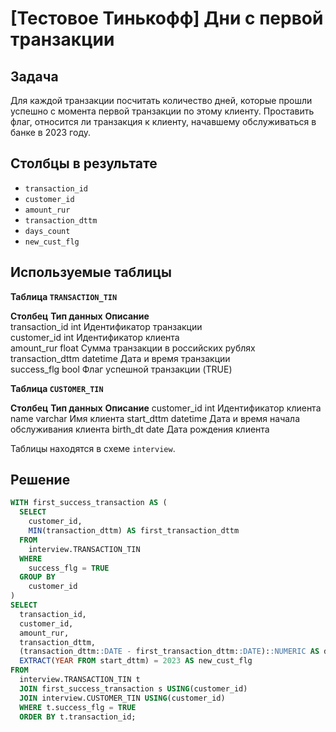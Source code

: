 ﻿# [Тестовое Тинькофф] Дни с первой транзакции

## Задача
Для каждой транзакции посчитать количество дней, которые прошли успешно с момента первой транзакции по этому клиенту. Проставить флаг, относится ли транзакция к клиенту, начавшему обслуживаться в банке в 2023 году.

## Столбцы в результате

- ```transaction_id```
- ```customer_id```
- ```amount_rur```
- ```transaction_dttm```
- ```days_count```
- ```new_cust_flg```

## Используемые таблицы

**Таблица ```TRANSACTION_TIN```**

**Столбец**			**Тип данных**	**Описание**  
transaction_id		int				Идентификатор транзакции  
customer_id			int				Идентификатор клиента  
amount_rur			float			Сумма транзакции в российских рублях  
transaction_dttm	datetime		Дата и время транзакции  
success_flg			bool			Флаг успешной транзакции (TRUE)  

**Таблица ```CUSTOMER_TIN```**

**Столбец**		**Тип данных**		**Описание**
customer_id		int					Идентификатор клиента
name			varchar				Имя клиента
start_dttm		datetime			Дата и время начала обслуживания клиента
birth_dt		date				Дата рождения клиента

Таблицы находятся в схеме ```interview```.

## Решение
``` SQL
WITH first_success_transaction AS (
  SELECT 
    customer_id, 
    MIN(transaction_dttm) AS first_transaction_dttm
  FROM 
    interview.TRANSACTION_TIN 
  WHERE 
    success_flg = TRUE 
  GROUP BY 
    customer_id
) 
SELECT 
  transaction_id,
  customer_id, 
  amount_rur, 
  transaction_dttm, 
  (transaction_dttm::DATE - first_transaction_dttm::DATE)::NUMERIC AS days_count, 
  EXTRACT(YEAR FROM start_dttm) = 2023 AS new_cust_flg 
FROM 
  interview.TRANSACTION_TIN t 
  JOIN first_success_transaction s USING(customer_id) 
  JOIN interview.CUSTOMER_TIN USING(customer_id)
  WHERE t.success_flg = TRUE
  ORDER BY t.transaction_id;
```